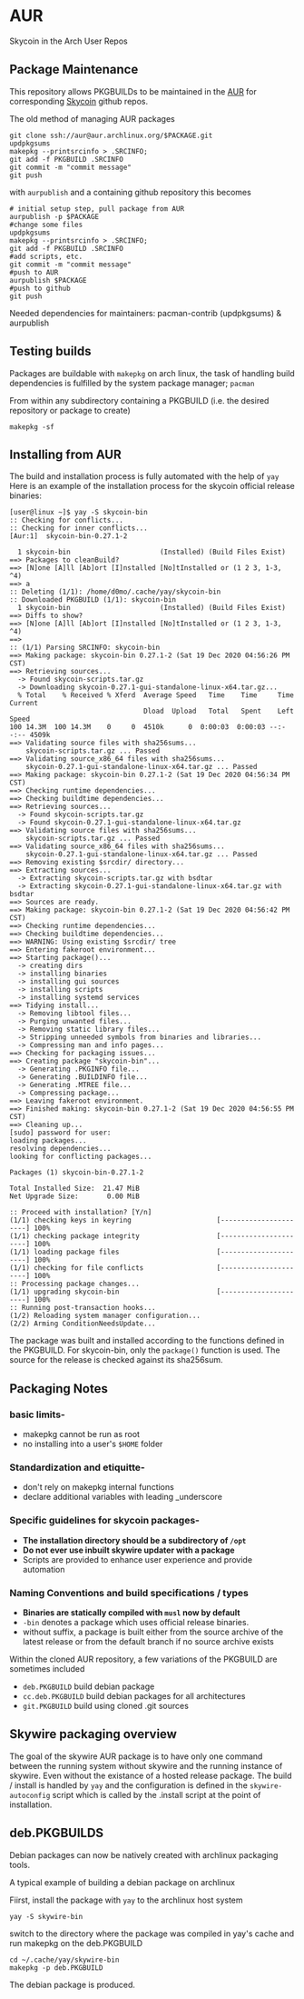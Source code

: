 # AUR

Skycoin in the Arch User Repos


## Package Maintenance

This repository allows PKGBUILDs to be maintained in the [AUR](https://aur.archlinux.org) for corresponding [Skycoin](https://github.com/skycoin) github repos.

The old method of managing AUR packages
```
git clone ssh://aur@aur.archlinux.org/$PACKAGE.git
updpkgsums
makepkg --printsrcinfo > .SRCINFO;
git add -f PKGBUILD .SRCINFO
git commit -m "commit message"
git push
```

with `aurpublish` and a containing github repository this becomes

```
# initial setup step, pull package from AUR
aurpublish -p $PACKAGE
#change some files
updpkgsums
makepkg --printsrcinfo > .SRCINFO;
git add -f PKGBUILD .SRCINFO
#add scripts, etc.
git commit -m "commit message"
#push to AUR
aurpublish $PACKAGE
#push to github
git push

```

Needed dependencies for maintainers: pacman-contrib (updpkgsums) & aurpublish

## Testing builds

Packages are buildable with `makepkg` on arch linux, the task of handling build dependencies is fulfilled by the system package manager; `pacman`

From within any subdirectory containing a PKGBUILD (i.e. the desired repository or package to create)
```
makepkg -sf
```

## Installing from AUR

The build and installation process is fully automated with the help of `yay`
Here is an example of the installation process for the skycoin official release binaries:
```
[user@linux ~]$ yay -S skycoin-bin
:: Checking for conflicts...
:: Checking for inner conflicts...
[Aur:1]  skycoin-bin-0.27.1-2

  1 skycoin-bin                      (Installed) (Build Files Exist)
==> Packages to cleanBuild?
==> [N]one [A]ll [Ab]ort [I]nstalled [No]tInstalled or (1 2 3, 1-3, ^4)
==> a
:: Deleting (1/1): /home/d0mo/.cache/yay/skycoin-bin
:: Downloaded PKGBUILD (1/1): skycoin-bin
  1 skycoin-bin                      (Installed) (Build Files Exist)
==> Diffs to show?
==> [N]one [A]ll [Ab]ort [I]nstalled [No]tInstalled or (1 2 3, 1-3, ^4)
==>
:: (1/1) Parsing SRCINFO: skycoin-bin
==> Making package: skycoin-bin 0.27.1-2 (Sat 19 Dec 2020 04:56:26 PM CST)
==> Retrieving sources...
  -> Found skycoin-scripts.tar.gz
  -> Downloading skycoin-0.27.1-gui-standalone-linux-x64.tar.gz...
  % Total    % Received % Xferd  Average Speed   Time    Time     Time  Current
                                 Dload  Upload   Total   Spent    Left  Speed
100 14.3M  100 14.3M    0     0  4510k      0  0:00:03  0:00:03 --:--:-- 4509k
==> Validating source files with sha256sums...
    skycoin-scripts.tar.gz ... Passed
==> Validating source_x86_64 files with sha256sums...
    skycoin-0.27.1-gui-standalone-linux-x64.tar.gz ... Passed
==> Making package: skycoin-bin 0.27.1-2 (Sat 19 Dec 2020 04:56:34 PM CST)
==> Checking runtime dependencies...
==> Checking buildtime dependencies...
==> Retrieving sources...
  -> Found skycoin-scripts.tar.gz
  -> Found skycoin-0.27.1-gui-standalone-linux-x64.tar.gz
==> Validating source files with sha256sums...
    skycoin-scripts.tar.gz ... Passed
==> Validating source_x86_64 files with sha256sums...
    skycoin-0.27.1-gui-standalone-linux-x64.tar.gz ... Passed
==> Removing existing $srcdir/ directory...
==> Extracting sources...
  -> Extracting skycoin-scripts.tar.gz with bsdtar
  -> Extracting skycoin-0.27.1-gui-standalone-linux-x64.tar.gz with bsdtar
==> Sources are ready.
==> Making package: skycoin-bin 0.27.1-2 (Sat 19 Dec 2020 04:56:42 PM CST)
==> Checking runtime dependencies...
==> Checking buildtime dependencies...
==> WARNING: Using existing $srcdir/ tree
==> Entering fakeroot environment...
==> Starting package()...
  -> creating dirs
  -> installing binaries
  -> installing gui sources
  -> installing scripts
  -> installing systemd services
==> Tidying install...
  -> Removing libtool files...
  -> Purging unwanted files...
  -> Removing static library files...
  -> Stripping unneeded symbols from binaries and libraries...
  -> Compressing man and info pages...
==> Checking for packaging issues...
==> Creating package "skycoin-bin"...
  -> Generating .PKGINFO file...
  -> Generating .BUILDINFO file...
  -> Generating .MTREE file...
  -> Compressing package...
==> Leaving fakeroot environment.
==> Finished making: skycoin-bin 0.27.1-2 (Sat 19 Dec 2020 04:56:55 PM CST)
==> Cleaning up...
[sudo] password for user:
loading packages...
resolving dependencies...
looking for conflicting packages...

Packages (1) skycoin-bin-0.27.1-2

Total Installed Size:  21.47 MiB
Net Upgrade Size:       0.00 MiB

:: Proceed with installation? [Y/n]
(1/1) checking keys in keyring                     [----------------------] 100%
(1/1) checking package integrity                   [----------------------] 100%
(1/1) loading package files                        [----------------------] 100%
(1/1) checking for file conflicts                  [----------------------] 100%
:: Processing package changes...
(1/1) upgrading skycoin-bin                        [----------------------] 100%
:: Running post-transaction hooks...
(1/2) Reloading system manager configuration...
(2/2) Arming ConditionNeedsUpdate...
```

The package was built and installed according to the functions defined in the PKGBUILD. For skycoin-bin, only the `package()` function is used. The source for the release is checked against its sha256sum.

## Packaging Notes

### basic limits-

* makepkg cannot be run as root
* no installing into a user's `$HOME` folder

### Standardization and etiquitte-

* don't rely on makepkg internal functions
* declare additional variables with leading _underscore

### Specific guidelines for skycoin packages-

* **The installation directory should be a subdirectory of `/opt`**
* **Do not ever use inbuilt skywire updater with a package**
* Scripts are provided to enhance user experience and provide automation

###  Naming Conventions and build specifications / types

* **Binaries are statically compiled with `musl` now by default**
* `-bin` denotes a package which uses official release binaries.
* without suffix, a package is built either from the source archive of the latest release or from the default branch if no source archive exists

Within the cloned AUR repository, a few variations of the PKGBUILD are sometimes included

* `deb.PKGBUILD` build debian package
* `cc.deb.PKGBUILD` build debian packages for all architectures
* `git.PKGBUILD` build using cloned .git sources

## Skywire packaging overview

The goal of the skywire AUR package is to have only one command between the running system without skywire and the running instance of skywire. Even without the existance of a hosted release package. The build / install is handled by `yay` and the configuration is defined in the `skywire-autoconfig` script which is called by the .install script at the point of installation.

## deb.PKGBUILDS

Debian packages can now be natively created with archlinux packaging tools.

A typical example of building a debian package on archlinux

Fiirst, install the package with `yay` to the archlinux host system
```
yay -S skywire-bin
```

switch to the directory where the package was compiled in yay's cache and run makepkg on the deb.PKGBUILD

```
cd ~/.cache/yay/skywire-bin
makepkg -p deb.PKGBUILD
```
The debian package is produced.
